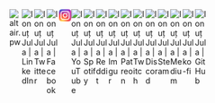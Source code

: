 <!-- ### Hi there 👋 -->
<a href="https://altair.pw">
  <img align="left" alt="altair.pw" width="22px" src="https://raw.githubusercontent.com/ijula/ijula/master/assets/favicon-altair.pw.ico" />
</a>
<a href="https://linkedin.com/in/ionutjula/">
  <img align="left" alt="Ionuț Jula | LinkedIn" width="22px" src="https://raw.githubusercontent.com/peterthehan/peterthehan/master/assets/linkedin.svg" />
</a>
<a href="https://twitter.com/ionutjula">
  <img align="left" alt="Ionuț Jula | Twitter" width="22px" src="https://raw.githubusercontent.com/peterthehan/peterthehan/master/assets/twitter.svg" />
</a>
<a href="https://facebook.com/ionutjula">
  <img align="left" alt="Ionuț Jula | Facebook" width="22px" src="https://raw.githubusercontent.com/peterthehan/peterthehan/master/assets/facebook.svg" />
</a>
<a href="https://instagram.com/ionutjula">
  <img align="left" alt="Ionuț Jula | Instagram" width="22px" src="https://raw.githubusercontent.com/ijula/ijula/master/assets/instagram.svg" />
</a>
<a href="https://youtube.com/ionutjula">
  <img align="left" alt="Ionuț Jula | YouTube" width="22px" src="https://raw.githubusercontent.com/peterthehan/peterthehan/master/assets/youtube.svg" />
</a>
<a href="https://open.spotify.com/user/qwum1i84p9m5eamn5ynpafl5k">
  <img align="left" alt="Ionuț Jula | Spotify" width="22px" src="https://raw.githubusercontent.com/peterthehan/peterthehan/master/assets/spotify.svg" />
</a>
<a href="https://www.reddit.com/user/fdd">
  <img align="left" alt="Ionuț Jula | Reddit" width="22px" src="https://raw.githubusercontent.com/peterthehan/peterthehan/master/assets/reddit.svg" />
</a>
<a href="https://imgur.com/user/fddfoo">
  <img align="left" alt="Ionuț Jula | Imgur" width="22px" src="https://raw.githubusercontent.com/peterthehan/peterthehan/master/assets/imgur.svg" />
</a>
<a href="https://www.patreon.com/ionutjula">
  <img align="left" alt="Ionuț Jula | Patreon" width="22px" src="https://raw.githubusercontent.com/peterthehan/peterthehan/master/assets/patreon.svg" />
</a>
<a href="https://www.twitch.tv/ionutjula">
  <img align="left" alt="Ionuț Jula | Twitch" width="22px" src="https://raw.githubusercontent.com/peterthehan/peterthehan/master/assets/twitch.svg" />
</a>
<a href="https://discord.com/users/fdd#9515">
  <img align="left" alt="Ionuț Jula | Discord" width="22px" src="https://raw.githubusercontent.com/peterthehan/peterthehan/master/assets/discord.svg" />
</a>
<a href="https://steamcommunity.com/id/fdd_">
  <img align="left" alt="Ionuț Jula | Steam" width="22px" src="https://raw.githubusercontent.com/peterthehan/peterthehan/master/assets/steam.svg" />
</a>
<a href="https://medium.com/@ionutjula">
  <img align="left" alt="Ionuț Jula | Medium" width="22px" src="https://raw.githubusercontent.com/peterthehan/peterthehan/master/assets/medium.svg" />
</a>
<a href="https://ko-fi.com/ionutjula">
  <img align="left" alt="Ionuț Jula | ko-fi" width="22px" src="https://raw.githubusercontent.com/peterthehan/peterthehan/master/assets/ko-fi.svg" />
</a>
<a href="https://github.com/fdd">
  <img align="left" alt="Ionuț Jula | GitHub" width="22px" src="https://raw.githubusercontent.com/peterthehan/peterthehan/master/assets/github.svg" />
</a>


<!--
<a href="https://PLACEHOLDER/">
  <img align="left" alt="Ionuț Jula | PLACEHOLDER" width="22px" src="https://raw.githubusercontent.com/ijula/ijula/master/assets/PLACEHOLDER.svg" />
</a>
-->


<br>

<!--
**ijula/ijula** is a ✨ _special_ ✨ repository because its `README.md` (this file) appears on your GitHub profile.

Here are some ideas to get you started:

- 🔭 I’m currently working on ...
- 🌱 I’m currently learning ...
- 👯 I’m looking to collaborate on ...
- 🤔 I’m looking for help with ...
- 💬 Ask me about ...
- 📫 How to reach me: ...
- 😄 Pronouns: ...
- ⚡ Fun fact: ...
-->

<!-- -- - eof. - -- -->
